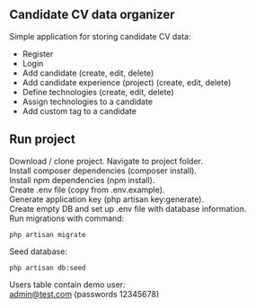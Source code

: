 ## Candidate CV data organizer

Simple application for storing candidate CV data:

-   Register
-   Login
-   Add candidate (create, edit, delete)
-   Add candidate experience (project) (create, edit, delete)
-   Define technologies (create, edit, delete)
-   Assign technologies to a candidate
-   Add custom tag to a candidate

## Run project

Download / clone project. Navigate to project folder.</br>
Install composer dependencies (composer install).</br>
Install npm dependencies (npm install).</br>
Create .env file (copy from .env.example).</br>
Generate application key (php artisan key:generate).</br>
Create empty DB and set up .env file with database information.</br>
Run migrations with command:

```
php artisan migrate
```

Seed database:

```
php artisan db:seed
```

Users table contain demo user:</br>
admin@test.com (passwords 12345678)</br>
